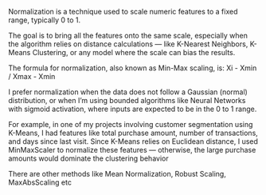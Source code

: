 Normalization is a technique used to scale numeric features to a fixed range, typically 0 to 1. 

The goal is to bring all the features onto the same scale, especially when the algorithm relies on distance calculations — 
like K-Nearest Neighbors, K-Means Clustering, or any model where the scale can bias the results.

The formula for normalization, also known as Min-Max scaling, is:
Xi - Xmin / Xmax - Xmin

I prefer normalization when the data does not follow a Gaussian (normal) distribution, 
or when I’m using bounded algorithms like Neural Networks with sigmoid activation, where inputs are expected to be in the 0 to 1 range.

For example, in one of my projects involving customer segmentation using K-Means, I had features like total purchase amount, 
number of transactions, and days since last visit. 
Since K-Means relies on Euclidean distance, I used MinMaxScaler to normalize these features — otherwise, the large purchase amounts would dominate the clustering behavior

There are other methods like Mean Normalization, Robust Scaling, MaxAbsScaling etc
